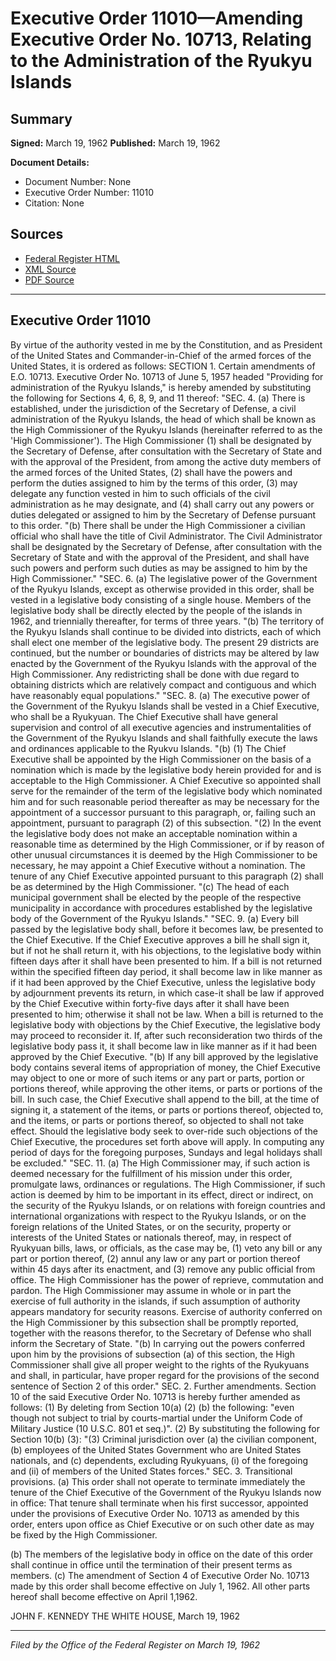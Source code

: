 # Executive Order 11010—Amending Executive Order No. 10713, Relating to the Administration of the Ryukyu Islands

## Summary

**Signed:** March 19, 1962
**Published:** March 19, 1962

**Document Details:**
- Document Number: None
- Executive Order Number: 11010
- Citation: None

## Sources
- [Federal Register HTML](https://www.presidency.ucsb.edu/documents/executive-order-11010-amending-executive-order-no-10713-relating-the-administration-the)
- [XML Source](None)
- [PDF Source](None)

---

## Executive Order 11010

By virtue of the authority vested in me by the Constitution, and as President of the United States and Commander-in-Chief of the armed forces of the United States, it is ordered as follows:
SECTION 1. Certain amendments of E.O. 10713. Executive Order No. 10713 of June 5, 1957 headed "Providing for administration of the Ryukyu Islands," is hereby amended by substituting the following for Sections 4, 6, 8, 9, and 11 thereof:
"SEC. 4. (a) There is established, under the jurisdiction of the Secretary of Defense, a civil administration of the Ryukyu Islands, the head of which shall be known as the High Commissioner of the Ryukyu Islands (hereinafter referred to as the 'High Commissioner'). The High Commissioner (1) shall be designated by the Secretary of Defense, after consultation with the Secretary of State and with the approval of the President, from among the active duty members of the armed forces of the United States, (2) shall have the powers and perform the duties assigned to him by the terms of this order, (3) may delegate any function vested in him to such officials of the civil administration as he may designate, and (4) shall carry out any powers or duties delegated or assigned to him by the Secretary of Defense pursuant to this order.
"(b) There shall be under the High Commissioner a civilian official who shall have the title of Civil Administrator. The Civil Administrator shall be designated by the Secretary of Defense, after consultation with the Secretary of State and with the approval of the President, and shall have such powers and perform such duties as may be assigned to him by the High Commissioner."
"SEC. 6. (a) The legislative power of the Government of the Ryukyu Islands, except as otherwise provided in this order, shall be vested in a legislative body consisting of a single house. Members of the legislative body shall be directly elected by the people of the islands in 1962, and triennially thereafter, for terms of three years.
"(b) The territory of the Ryukyu Islands shall continue to be divided into districts, each of which shall elect one member of the legislative body. The present 29 districts are continued, but the number or boundaries of districts may be altered by law enacted by the Government of the Ryukyu Islands with the approval of the High Commissioner. Any redistricting shall be done with due regard to obtaining districts which are relatively compact and contiguous and which have reasonably equal populations."
"SEC. 8. (a) The executive power of the Government of the Ryukyu Islands shall be vested in a Chief Executive, who shall be a Ryukyuan. The Chief Executive shall have general supervision and control of all executive agencies and instrumentalities of the Government of the Ryukyu Islands and shall faithfully execute the laws and ordinances applicable to the Ryukvu Islands.
"(b) (1) The Chief Executive shall be appointed by the High Commissioner on the basis of a nomination which is made by the legislative body herein provided for and is acceptable to the High Commissioner. A Chief Executive so appointed shall serve for the remainder of the term of the legislative body which nominated him and for such reasonable period thereafter as may be necessary for the appointment of a successor pursuant to this paragraph, or, failing such an appointment, pursuant to paragraph (2) of this subsection.
"(2) In the event the legislative body does not make an acceptable nomination within a reasonable time as determined by the High Commissioner, or if by reason of other unusual circumstances it is deemed by the High Commissioner to be necessary, he may appoint a Chief Executive without a nomination. The tenure of any Chief Executive appointed pursuant to this paragraph (2) shall be as determined by the High Commissioner.
"(c) The head of each municipal government shall be elected by the people of the respective municipality in accordance with procedures established by the legislative body of the Government of the Ryukyu Islands."
"SEC. 9. (a) Every bill passed by the legislative body shall, before it becomes law, be presented to the Chief Executive. If the Chief Executive approves a bill he shall sign it, but if not he shall return it, with his objections, to the legislative body within fifteen days after it shall have been presented to him. If a bill is not returned within the specified fifteen day period, it shall become law in like manner as if it had been approved by the Chief Executive, unless the legislative body by adjournment prevents its return, in which case-it shall be law if approved by the Chief Executive within forty-five days after it shall have been presented to him; otherwise it shall not be law. When a bill is returned to the legislative body with objections by the Chief Executive, the legislative body may proceed to reconsider it. If, after such reconsideration two thirds of the legislative body pass it, it shall become law in like manner as if it had been approved by the Chief Executive.
"(b) If any bill approved by the legislative body contains several items of appropriation of money, the Chief Executive may object to one or more of such items or any part or parts, portion or portions thereof, while approving the other items, or parts or portions of the bill. In such case, the Chief Executive shall append to the bill, at the time of signing it, a statement of the items, or parts or portions thereof, objected to, and the items, or parts or portions thereof, so objected to shall not take effect. Should the legislative body seek to over-ride such objections of the Chief Executive, the procedures set forth above will apply. In computing any period of days for the foregoing purposes, Sundays and legal holidays shall be excluded."
"SEC. 11. (a) The High Commissioner may, if such action is deemed necessary for the fulfillment of his mission under this order, promulgate laws, ordinances or regulations. The High Commissioner, if such action is deemed by him to be important in its effect, direct or indirect, on the security of the Ryukyu Islands, or on relations with foreign countries and international organizations with respect to the Ryukyu Islands, or on the foreign relations of the United States, or on the security, property or interests of the United States or nationals thereof, may, in respect of Ryukyuan bills, laws, or officials, as the case may be, (1) veto any bill or any part or portion thereof, (2) annul any law or any part or portion thereof within 45 days after its enactment, and (3) remove any public official from office. The High Commissioner has the power of reprieve, commutation and pardon. The High Commissioner may assume in whole or in part the exercise of full authority in the islands, if such assumption of authority appears mandatory for security reasons. Exercise of authority conferred on the High Commissioner by this subsection shall be promptly reported, together with the reasons therefor, to the Secretary of Defense who shall inform the Secretary of State.
"(b) In carrying out the powers conferred upon him by the provisions of subsection (a) of this section, the High Commissioner shall give all proper weight to the rights of the Ryukyuans and shall, in particular, have proper regard for the provisions of the second sentence of Section 2 of this order."
SEC. 2. Further amendments. Section 10 of the said Executive Order No. 10713 is hereby further amended as follows:
    (1) By deleting from Section 10(a) (2) (b) the following: "even though not subject to trial by courts-martial under the Uniform Code of Military Justice (10 U.S.C. 801 et seq.)".
    (2) By substituting the following for Section 10(b) (3):
"(3) Criminal jurisdiction over (a) the civilian component, (b) employees of the United States Government who are United States nationals, and (c) dependents, excluding Ryukyuans, (i) of the foregoing and (ii) of members of the United States forces."
SEC. 3. Transitional provisions. (a) This order shall not operate to terminate immediately the tenure of the Chief Executive of the Government of the Ryukyu Islands now in office: That tenure shall terminate when his first successor, appointed under the provisions of Executive Order No. 10713 as amended by this order, enters upon office as Chief Executive or on such other date as may be fixed by the High Commissioner.

(b) The members of the legislative body in office on the date of this order shall continue in office until the termination of their present terms as members.
(c) The amendment of Section 4 of Executive Order No. 10713 made by this order shall become effective on July 1, 1962. All other parts hereof shall become effective on April 1,1962.

JOHN F. KENNEDY
THE WHITE HOUSE,
March 19, 1962

---

*Filed by the Office of the Federal Register on March 19, 1962*
